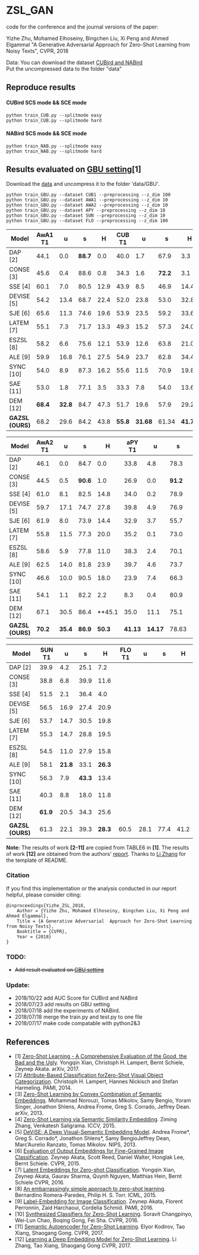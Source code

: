 # ZSL_GAN
code for the conference and the journal versions of the paper:

Yizhe Zhu, Mohamed Elhoseiny, Bingchen Liu, Xi Peng and Ahmed Elgammal
"A Generative Adversarial  Approach for Zero-Shot Learning from Noisy Texts", CVPR, 2018


Data:
You can download the dataset [CUBird and NABird](https://drive.google.com/open?id=1YUcYHgv4HceHOzza8OGzMp092taKAAq1)   
Put the uncompressed data to the folder "data"

## Reproduce results 
#### CUBird SCS mode && SCE mode
```shell
python train_CUB.py --splitmode easy
python train_CUB.py --splitmode hard
```

#### NABird SCS mode && SCE mode
```shell
python train_NAB.py --splitmode easy
python train_NAB.py --splitmode hard
```

## Results evaluated on [GBU setting](https://arxiv.org/abs/1707.00600)[1] 

Download the [data](https://www.mpi-inf.mpg.de/departments/computer-vision-and-multimodal-computing/research/zero-shot-learning/zero-shot-learning-the-good-the-bad-and-the-ugly/) and uncompress it to the folder 'data/GBU'.
```shell
python train_GBU.py --dataset CUB1 --preprocessing --z_dim 100
python train_GBU.py --dataset AWA1 --preprocessing --z_dim 10
python train_GBU.py --dataset AWA2 --preprocessing --z_dim 10
python train_GBU.py --dataset APY --preprocessing --z_dim 10
python train_GBU.py --dataset SUN --preprocessing --z_dim 10
python train_GBU.py --dataset FLO --preprocessing --z_dim 100
```


| Model      |   AwA1 T1    |    u    |    s    |    H    |   CUB T1    |    u    |    s    |    H    |
|------------|---------|---------|---------|---------|---------|---------|---------|---------|
| DAP [2]      |   44.1  |   0.0   |   **88.7**  |   0.0   |   40.0  |   1.7   |   67.9  |   3.3   |
| CONSE [3]     |   45.6  |   0.4   |   88.6  |   0.8   |   34.3  |   1.6   |   **72.2**  |   3.1   |
| SSE [4]       |   60.1  |   7.0   |   80.5  |   12.9  |   43.9  |   8.5   |   46.9  |   14.4  |
| DEVISE [5]    |   54.2  |   13.4  |   68.7  |   22.4  |   52.0  |   23.8  |   53.0  |   32.8  |
| SJE [6]       |   65.6  |   11.3  |   74.6  |   19.6  |   53.9  |   23.5  |   59.2  |   33.6  |
| LATEM [7]     |   55.1  |   7.3   |   71.7  |   13.3  |   49.3  |   15.2  |   57.3  |   24.0  |
| ESZSL [8]     |   58.2  |   6.6   |   75.6  |   12.1  |   53.9  |   12.6  |   63.8  |   21.0  |
| ALE [9]       |   59.9  |   16.8  |   76.1  |   27.5  |   54.9  |   23.7  |   62.8  |   34.4  |
| SYNC [10]      |   54.0  |   8.9   |   87.3  |   16.2  |   55.6  |   11.5  |   70.9  |   19.8  |
| SAE [11]       |   53.0  |   1.8   |   77.1  |   3.5   |   33.3  |   7.8   |   54.0  |   13.6  |
| DEM [12]        | **68.4** | **32.8** | 84.7  |  47.3 | 51.7  |   19.6  |  57.9  |  29.2 |
| **GAZSL (OURS)** | 68.2 | 29.6 | 84.2  |  43.8 | **55.8**  |   **31.68**  |  61.34  |  **41.78** |

| Model      |   AwA2 T1    |    u    |    s    |    H    |   aPY T1    |    u    |    s    |    H    |
|------------|---------|---------|---------|---------|---------|---------|---------|---------|
| DAP [2]      |   46.1  |   0.0    |   84.7  |   0.0   |   33.8  |   4.8   |   78.3  |   9.0   |
| CONSE [3]     |   44.5  |   0.5   | **90.6**|   1.0   |   26.9  |   0.0   |**91.2** |   0.0   |
| SSE [4]       |   61.0  |   8.1   |   82.5  |   14.8  |   34.0  |   0.2   |   78.9  |   0.4   |
| DEVISE [5]    |   59.7  |   17.1  |   74.7  |   27.8  |   39.8  |   4.9   |   76.9  |   9.2   |
| SJE [6]       |   61.9  |   8.0   |   73.9  |   14.4  |   32.9  |   3.7   |   55.7  |   6.9   |
| LATEM [7]     |   55.8  |   11.5  |   77.3  |   20.0  |   35.2  |   0.1   |   73.0  |   0.2   |
| ESZSL [8]     |   58.6  |   5.9   |   77.8  |   11.0  |   38.3  |   2.4   |   70.1  |   4.6   |
| ALE [9]       |   62.5  |   14.0  |   81.8  |   23.9  |   39.7  |   4.6   |   73.7  |   8.7   |
| SYNC [10]     |   46.6  |   10.0  |   90.5  |   18.0  |   23.9  |   7.4   |   66.3  |   13.3  |
| SAE [11]      |   54.1  |   1.1   |   82.2  |   2.2   |   8.3   |   0.4   |   80.9  |   0.9   |
| DEM [12]           | 67.1 | 30.5 | 86.4 | **45.1 | 35.0  | 11.1|  75.1   |19.4 |
| **GAZSL (OURS)** | **70.2** | **35.4** | **86.9**  |  **50.3**  | **41.13**  |   **14.17**  |  78.63  |  **24.01**|


| Model      |   SUN T1    |    u    |    s    |    H    |    FLO T1   |    u    |    s    |    H    |  
|------------|---------|---------|---------|---------| ------------|---------|---------|---------|
| DAP [2]      |   39.9  |   4.2   |   25.1  |   7.2   | 
| CONSE [3]     |   38.8  |   6.8  |   39.9  |   11.6   |  
| SSE [4]       |   51.5 |   2.1  |   36.4 |   4.0  |   
| DEVISE [5]    |   56.5  |   16.9  |   27.4  |   20.9  |   
| SJE [6]       |   53.7  |   14.7  |   30.5  |   19.8  |  
| LATEM [7]     |   55.3  |   14.7  |   28.8  |   19.5  |  
| ESZSL [8]     |   54.5  |   11.0   |  27.9  |   15.8  |   
| ALE [9]       |   58.1  |   **21.8**  |   33.1  |   **26.3**  |   
| SYNC [10]      |   56.3  |   7.9   |   **43.3**  |   13.4  |  
| SAE [11] |  40.3  | 8.8 |18.0| 11.8  |  
| DEM [12]   | **61.9** | 20.5 | 34.3 |  25.6 | 
| **GAZSL (OURS)** | 61.3 | 22.1 | 39.3 |  **28.3** |60.5| 28.1|77.4|41.2|

**Note:** The results of work **[2-11]** are copied from TABLE6 in **[1]**. The results of work **[12]** are obtained from the authors' [report](https://github.com/lzrobots/DeepEmbeddingModel_ZSL). Thanks to [Li Zhang](http://www.robots.ox.ac.uk/~lz/) for the template of README.
### Citation
If you find this implementation or the analysis conducted in our report helpful, please consider citing:
```
@inproceedings{Yizhe_ZSL_2018,  
    Author = {Yizhe Zhu, Mohamed Elhoseiny, Bingchen Liu, Xi Peng and Ahmed Elgammal},  
    Title = {A Generative Adversarial  Approach for Zero-Shot Learning from Noisy Texts},  
    Booktitle = {CVPR},  
    Year = {2018}  
}
```
### TODO:
* ~~Add result evaluated on [GBU setting](https://arxiv.org/abs/1707.00600)~~ 

### Update:
* 2018/10/22 add AUC Score for CUBird and NABird
* 2018/07/23 add results on GBU setting 
* 2018/07/18 add the experiments of NABird. 
* 2018/07/18 merge the train.py and test.py to one file  
* 2018/07/17 make code compatable with python2&3   
 
 
## References
- [1] [Zero-Shot Learning - A Comprehensive Evaluation of the Good, the Bad and the Ugly](https://arxiv.org/abs/1707.00600).
  Yongqin Xian, Christoph H. Lampert, Bernt Schiele, Zeynep Akata.
  arXiv, 2017.
- [2] [Attribute-Based Classification forZero-Shot Visual Object Categorization](https://cvml.ist.ac.at/papers/lampert-pami2013.pdf).
  Christoph H. Lampert, Hannes Nickisch and Stefan Harmeling.
  PAMI, 2014.
- [3] [Zero-Shot Learning by Convex Combination of Semantic Embeddings](https://arxiv.org/abs/1312.5650).
  Mohammad Norouzi, Tomas Mikolov, Samy Bengio, Yoram Singer, Jonathon Shlens, Andrea Frome, Greg S. Corrado, Jeffrey Dean.
  arXiv, 2013.
- [4] [Zero-Shot Learning via Semantic Similarity Embedding](https://arxiv.org/abs/1509.04767).
  Ziming Zhang, Venkatesh Saligrama.
  ICCV, 2015.
- [5] [DeViSE: A Deep Visual-Semantic Embedding Model](http://papers.nips.cc/paper/5204-devise-a-deep-visual-semantic-embedding-model.pdf).
  Andrea Frome*, Greg S. Corrado*, Jonathon Shlens*, Samy BengioJeffrey Dean, Marc’Aurelio Ranzato, Tomas Mikolov.
  NIPS, 2013.
- [6] [Evaluation of Output Embeddings for Fine-Grained Image Classification](https://arxiv.org/abs/1409.8403).
  Zeynep Akata, Scott Reed, Daniel Walter, Honglak Lee, Bernt Schiele.
  CVPR, 2015.
- [7] [Latent Embeddings for Zero-shot Classification](https://arxiv.org/abs/1603.08895).
  Yongqin Xian, Zeynep Akata, Gaurav Sharma, Quynh Nguyen, Matthias Hein, Bernt Schiele
  CVPR, 2016.
- [8] [An embarrassingly simple approach to zero-shot learning](http://proceedings.mlr.press/v37/romera-paredes15.pdf).
  Bernardino Romera-Paredes, Philip H. S. Torr.
  ICML, 2015.
- [9] [Label-Embedding for Image Classification](https://arxiv.org/abs/1503.08677).
  Zeynep Akata, Florent Perronnin, Zaid Harchaoui, Cordelia Schmid.
  PAMI, 2016.
- [10] [Synthesized Classifiers for Zero-Shot Learning](https://arxiv.org/abs/1603.00550).
  Soravit Changpinyo, Wei-Lun Chao, Boqing Gong, Fei Sha.
  CVPR, 2016.
- [11] [Semantic Autoencoder for Zero-Shot Learning](https://arxiv.org/abs/1704.08345).
  Elyor Kodirov, Tao Xiang, Shaogang Gong.
  CVPR, 2017.
- [12] [Learning a Deep Embedding Model for Zero-Shot Learning](https://arxiv.org/abs/1611.05088).
  Li Zhang, Tao Xiang, Shaogang Gong
  CVPR, 2017.
